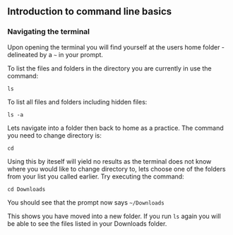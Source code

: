 ## Introduction to command line basics

### Navigating the terminal

Upon opening the terminal you will find yourself at the users home folder - delineated by a ```~``` in your prompt.

To list the files and folders in the directory you are currently in use the command:

```ls```

To list all files and folders including hidden files:

```ls -a```

Lets navigate into a folder then back to home as a practice.
The command you need to change directory is:

```cd```

Using this by iteself will yield no results as the terminal
does not know where you would like to change directory to,
lets choose one of the folders from your list you called earlier.
Try executing the command:

```cd Downloads```

You should see that the prompt now says ```~/Downloads```

This shows you have moved into a new folder. If you run ```ls``` again you will be able to see the files listed in your Downloads folder.